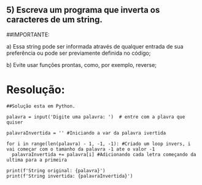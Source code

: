## 5) Escreva um programa que inverta os caracteres de um string.

##IMPORTANTE:

a) Essa string pode ser informada através de qualquer entrada de sua preferência ou pode ser previamente definida no código;

b) Evite usar funções prontas, como, por exemplo, reverse;

# Resolução:

```
##Solução esta em Python.

palavra = input('Digite uma palavra: ')  # entre com a plavra que quiser

palavraInvertida = '' #Iniciando a var da palavra ivertida

for i in range(len(palavra) - 1, -1, -1): #Criado um loop invers, i vai começar com o tamanho da palavra -1 ate o valor -1 
  palavraInvertida += palavra[i] #Adicionando cada letra começando da ultima para a primeira

print(f'String original: {palavra}')
print(f'String invertida: {palavraInvertida}')

```
